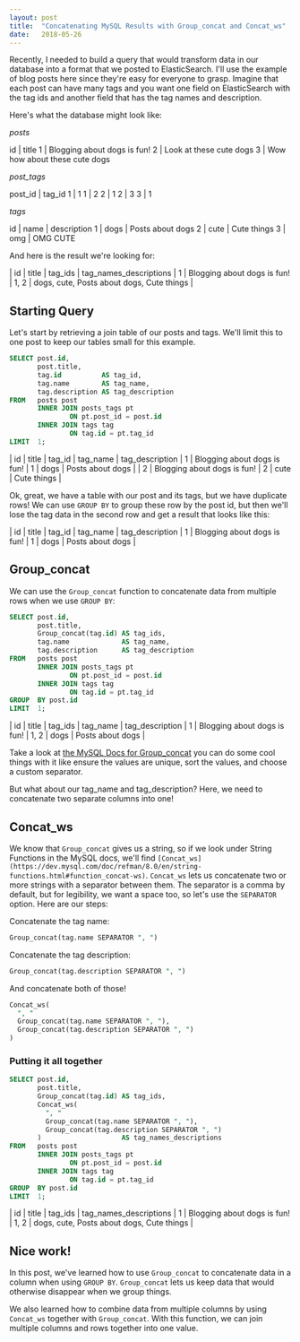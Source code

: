 ```yaml
---
layout: post
title:  "Concatenating MySQL Results with Group_concat and Concat_ws"
date:   2018-05-26
---
```

Recently, I needed to build a query that would transform data in our database into a format that we posted to ElasticSearch. I'll use the example of blog posts here since they're easy for everyone to grasp. Imagine that each post can have many tags and you want one field on ElasticSearch with the tag ids and another field that has the tag names and description.

Here's what the database might look like:

*posts*

id | title
1 | Blogging about dogs is fun!
2 | Look at these cute dogs
3 | Wow how about these cute dogs

*post_tags*

post_id | tag_id
1 | 1
1 | 2
2 | 1
2 | 3
3 | 1

*tags*

id | name | description
1 | dogs | Posts about dogs
2 | cute | Cute things
3 | omg | OMG CUTE

And here is the result we're looking for:

| id | title | tag_ids | tag_names_descriptions
| 1 | Blogging about dogs is fun! | 1, 2 | dogs, cute, Posts about dogs, Cute things |

## Starting Query

Let's start by retrieving a join table of our posts and tags. We'll limit this to one post to keep our tables small for this example.

```sql
SELECT post.id,
       post.title,
       tag.id          AS tag_id,
       tag.name        AS tag_name,
       tag.description AS tag_description
FROM   posts post
       INNER JOIN posts_tags pt
               ON pt.post_id = post.id
       INNER JOIN tags tag
               ON tag.id = pt.tag_id
LIMIT  1;
```

| id | title | tag_id | tag_name | tag_description
| 1 | Blogging about dogs is fun! | 1 | dogs | Posts about dogs |
| 2 | Blogging about dogs is fun! | 2 | cute | Cute things |

Ok, great, we have a table with our post and its tags, but we have duplicate rows! We can use `GROUP BY` to group these row by the post id, but then we'll lose the tag data in the second row and get a result that looks like this:

| id | title | tag_id | tag_name | tag_description
| 1 | Blogging about dogs is fun! | 1 | dogs | Posts about dogs |

## Group_concat

We can use the `Group_concat` function to concatenate data from multiple rows when we use `GROUP BY`:

```sql
SELECT post.id,
       post.title,
       Group_concat(tag.id) AS tag_ids,
       tag.name             AS tag_name,
       tag.description      AS tag_description
FROM   posts post
       INNER JOIN posts_tags pt
               ON pt.post_id = post.id
       INNER JOIN tags tag
               ON tag.id = pt.tag_id
GROUP  BY post.id
LIMIT  1;  
```

| id | title | tag_ids | tag_name | tag_description
| 1 | Blogging about dogs is fun! | 1, 2 | dogs | Posts about dogs |

Take a look at [the MySQL Docs for Group_concat](https://dev.mysql.com/doc/refman/8.0/en/group-by-functions.html#function_group-concat) you can do some cool things with it like ensure the values are unique, sort the values, and choose a custom separator.

But what about our tag_name and tag_description? Here, we need to concatenate two separate columns into one!

## Concat_ws

We know that `Group_concat` gives us a string, so if we look under String Functions in the MySQL docs, we'll find `[Concat_ws](https://dev.mysql.com/doc/refman/8.0/en/string-functions.html#function_concat-ws)`. `Concat_ws` lets us concatenate two or more strings with a separator between them. The separator is a comma by default, but for legibility, we want a space too, so let's use the `SEPARATOR` option. Here are our steps:

Concatenate the tag name:

```sql
Group_concat(tag.name SEPARATOR ", ")
```

Concatenate the tag description:

```sql
Group_concat(tag.description SEPARATOR ", ")
```

And concatenate both of those!

```sql
Concat_ws(
  ", "
  Group_concat(tag.name SEPARATOR ", "),
  Group_concat(tag.description SEPARATOR ", ")
)
```

### Putting it all together

```sql
SELECT post.id,
       post.title,
       Group_concat(tag.id) AS tag_ids,
       Concat_ws(
         ", "
         Group_concat(tag.name SEPARATOR ", "),
         Group_concat(tag.description SEPARATOR ", ")
       )                    AS tag_names_descriptions
FROM   posts post
       INNER JOIN posts_tags pt
               ON pt.post_id = post.id
       INNER JOIN tags tag
               ON tag.id = pt.tag_id
GROUP  BY post.id
LIMIT  1;
```

| id | title | tag_ids | tag_names_descriptions
| 1 | Blogging about dogs is fun! | 1, 2 | dogs, cute, Posts about dogs, Cute things |

## Nice work!

In this post, we've learned how to use `Group_concat` to concatenate data in a column when using `GROUP BY`. `Group_concat` lets us keep data that would otherwise disappear when we group things.

We also learned how to combine data from multiple columns by using `Concat_ws` together with `Group_concat`. With this function, we can join multiple columns and rows together into one value.
